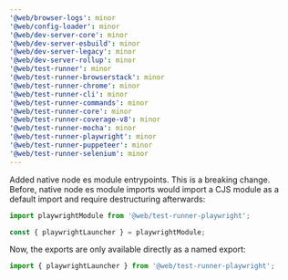 ```yaml
---
'@web/browser-logs': minor
'@web/config-loader': minor
'@web/dev-server-core': minor
'@web/dev-server-esbuild': minor
'@web/dev-server-legacy': minor
'@web/dev-server-rollup': minor
'@web/test-runner': minor
'@web/test-runner-browserstack': minor
'@web/test-runner-chrome': minor
'@web/test-runner-cli': minor
'@web/test-runner-commands': minor
'@web/test-runner-core': minor
'@web/test-runner-coverage-v8': minor
'@web/test-runner-mocha': minor
'@web/test-runner-playwright': minor
'@web/test-runner-puppeteer': minor
'@web/test-runner-selenium': minor
---
```


Added native node es module entrypoints. This is a breaking change. Before, native node es module imports would import a CJS module as a default import and require destructuring afterwards:

```js
import playwrightModule from '@web/test-runner-playwright';

const { playwrightLauncher } = playwrightModule;
```

Now, the exports are only available directly as a named export:

```js
import { playwrightLauncher } from '@web/test-runner-playwright';
```
